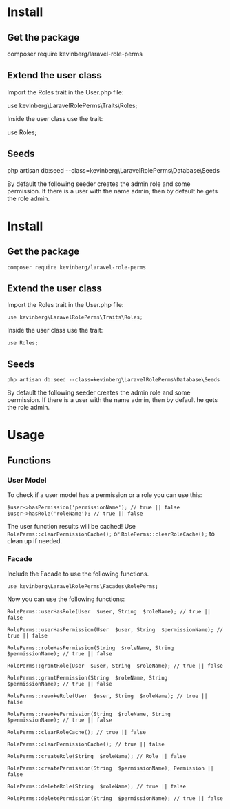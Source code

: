 
# Install

## Get the package



composer require kevinberg/laravel-role-perms



## Extend the user class



Import the Roles trait in the User.php file:



use kevinberg\LaravelRolePerms\Traits\Roles;



Inside the user class use the trait:



use Roles;



## Seeds



php artisan db:seed --class=kevinberg\LaravelRolePerms\Database\Seeds



By default the following seeder creates the admin role and some permission. If there is a user with the name admin, then by default he gets the role admin.



# Install

## Get the package



    composer require kevinberg/laravel-role-perms



## Extend the user class



Import the Roles trait in the User.php file:



    use kevinberg\LaravelRolePerms\Traits\Roles;



Inside the user class use the trait:



    use Roles;



## Seeds



    php artisan db:seed --class=kevinberg\LaravelRolePerms\Database\Seeds



By default the following seeder creates the admin role and some permission. If there is a user with the name admin, then by default he gets the role admin.



# Usage



## Functions



### User Model

To check if a user model has a permission or a role you can use this:

    $user->hasPermission('permissionName'); // true || false
    $user->hasRole('roleName'); // true || false

The user function results will be cached!
Use `RolePerms::clearPermissionCache();` or `RolePerms::clearRoleCache();` to clean up if needed.

### Facade

Include the Facade to use the following functions.

    use kevinberg\LaravelRolePerms\Facades\RolePerms;

Now you can use the following functions:

    RolePerms::userHasRole(User  $user, String  $roleName); // true || false

    RolePerms::userHasPermission(User  $user, String  $permissionName); // true || false

	RolePerms::roleHasPermission(String  $roleName, String  $permissionName); // true || false

	RolePerms::grantRole(User  $user, String  $roleName); // true || false

	RolePerms::grantPermission(String  $roleName, String  $permissionName); // true || false

	RolePerms::revokeRole(User  $user, String  $roleName); // true || false

	RolePerms::revokePermission(String  $roleName, String  $permissionName); // true || false

	RolePerms::clearRoleCache(); // true || false

	RolePerms::clearPermissionCache(); // true || false

	RolePerms::createRole(String  $roleName); // Role || false

	RolePerms::createPermission(String  $permissionName); Permission || false

	RolePerms::deleteRole(String  $roleName); // true || false

	RolePerms::deletePermission(String  $permissionName); // true || false